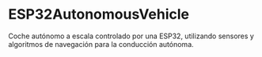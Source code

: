 # ESP32AutonomousVehicle
Coche autónomo a escala controlado por una ESP32, utilizando sensores y algoritmos de navegación para la conducción autónoma.

